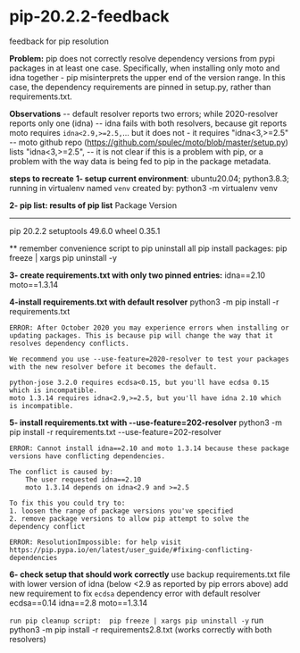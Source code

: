 # pip-20.2.2-feedback
feedback for pip resolution

**Problem:**  pip does not correctly resolve dependency versions from pypi packages in at least one case.  Specifically, when installing only moto and 
idna together - pip misinterprets the upper end of the version range.  In this case, the dependency requirements are pinned in setup.py, rather than requirements.txt.

**Observations**
-- default resolver reports two errors; while 2020-resolver reports only one (idna)
-- idna fails with both resolvers, because git reports moto requires `idna<2.9,>=2.5,`... but it does not - it requires "idna<3,>=2.5"
-- moto github repo (https://github.com/spulec/moto/blob/master/setup.py) lists "idna<3,>=2.5",
-- it is not clear if this is a problem with pip, or a problem with the way data is being fed to pip in the package metadata.

**steps to recreate**
**1- setup current environment**: ubuntu20.04; python3.8.3; running in virtualenv named `venv` created by:  python3 -m virtualenv venv


**2- pip list: results of pip list**
Package    Version
---------- -------
pip        20.2.2
setuptools 49.6.0
wheel      0.35.1


** remember convenience script to pip uninstall all pip install packages:  pip freeze | xargs pip uninstall -y

**3- create requirements.txt with only two pinned entries:**
idna==2.10
moto==1.3.14


**4-install requirements.txt with default resolver**
python3 -m pip install -r requirements.txt
```
ERROR: After October 2020 you may experience errors when installing or updating packages. This is because pip will change the way that it resolves dependency conflicts.

We recommend you use --use-feature=2020-resolver to test your packages with the new resolver before it becomes the default.

python-jose 3.2.0 requires ecdsa<0.15, but you'll have ecdsa 0.15 which is incompatible.
moto 1.3.14 requires idna<2.9,>=2.5, but you'll have idna 2.10 which is incompatible.
```

**5- install requirements.txt with --use-feature=202-resolver**
python3 -m pip install -r requirements.txt --use-feature=202-resolver
```
ERROR: Cannot install idna==2.10 and moto 1.3.14 because these package versions have conflicting dependencies.

The conflict is caused by:
    The user requested idna==2.10
    moto 1.3.14 depends on idna<2.9 and >=2.5

To fix this you could try to:
1. loosen the range of package versions you've specified
2. remove package versions to allow pip attempt to solve the dependency conflict

ERROR: ResolutionImpossible: for help visit https://pip.pypa.io/en/latest/user_guide/#fixing-conflicting-dependencies
```

**6- check setup that should work correctly**
use backup requirements.txt file with lower version of idna (below <2.9 as reported by pip errors above)
add new requirement to fix `ecdsa` dependency error with default resolver
ecdsa==0.14
idna==2.8
moto==1.3.14

```run pip cleanup script:  pip freeze | xargs pip uninstall -y```
run python3 -m pip install -r requirements2.8.txt  (works correctly with both resolvers)
